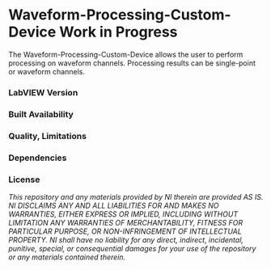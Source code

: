 Waveform-Processing-Custom-Device
**Work in Progress**
===================
The Waveform-Processing-Custom-Device allows the user to perform processing on waveform channels. Processing results can be single-point or waveform channels. 

### LabVIEW Version ###

### Built Availability ###

### Quality, Limitations ###

### Dependencies ###

### License ###

*This repository and any materials provided by NI therein are provided AS IS. NI DISCLAIMS ANY AND ALL LIABILITIES FOR AND MAKES NO WARRANTIES, EITHER EXPRESS OR IMPLIED, INCLUDING WITHOUT LIMITATION ANY WARRANTIES OF MERCHANTABILITY, FITNESS FOR  PARTICULAR PURPOSE, OR NON-INFRINGEMENT OF INTELLECTUAL PROPERTY. NI shall have no liability for any direct, indirect, incidental, punitive, special, or consequential damages for your use of the repository or any materials contained therein.*
